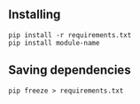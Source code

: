 ## Installing

    pip install -r requirements.txt
    pip install module-name

## Saving dependencies

    pip freeze > requirements.txt
